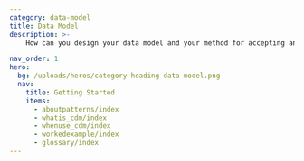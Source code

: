 ```yaml
---
category: data-model
title: Data Model
description: >-
    How can you design your data model and your method for accepting and managing changes to cope with contributions from multiple people, with different skills and needs?

nav_order: 1
hero:
  bg: /uploads/heros/category-heading-data-model.png
  nav:
    title: Getting Started
    items:
      - aboutpatterns/index
      - whatis_cdm/index
      - whenuse_cdm/index
      - workedexample/index      
      - glossary/index 
---
```

